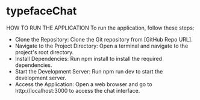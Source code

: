 # typefaceChat

HOW TO RUN THE APPLICATION
To run the application, follow these steps:

- Clone the Repository: Clone the Git repository from [GitHub Repo URL].
- Navigate to the Project Directory: Open a terminal and navigate to the project's root directory.
- Install Dependencies: Run npm install to install the required dependencies.
- Start the Development Server: Run npm run dev to start the development server.
- Access the Application: Open a web browser and go to http://localhost:3000 to access the chat interface.
